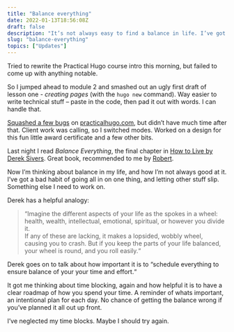 ```yaml
---
title: "Balance everything"
date: 2022-01-13T18:56:08Z
draft: false
description: "It’s not always easy to find a balance in life. I’ve got a bad habit of going all in on one thing, and letting other stuff slip."
slug: "balance-everything"
topics: ["Updates"]
---
```


Tried to rewrite the Practical Hugo course intro this morning, but failed to come up with anything notable. 

So I jumped ahead to module 2 and smashed out an ugly first draft of lesson one - *creating pages* (with the `hugo new` command). Way easier to write technical stuff – paste in the code, then pad it out with words. I can handle that.

[Squashed a few bugs](https://practicalhugo.com/changelog/2022/02/09/curriculum-sticky-form/) on [practicalhugo.com](http://practicalhugo.com), but didn’t have much time after that. Client work was calling, so I switched modes. Worked on a design for this fun little award certificate and a few other bits.

Last night I read *Balance Everything*, the final chapter in [How to Live by Derek Sivers](https://sive.rs/h). Great book, recommended to me by [Robert](https://www.robertjelenic.com/). 

Now I’m thinking about balance in my life, and how I’m not always good at it. I’ve got a bad habit of going all in on one thing, and letting other stuff slip. Something else I need to work on. 

Derek has a helpful analogy:

> “Imagine the different aspects of your life as the spokes in a wheel: health, wealth, intellectual, emotional, spiritual, or however you divide it.   
> If any of these are lacking, it makes a lopsided, wobbly wheel, causing you to crash. 
> But if you keep the parts of your life balanced, your wheel is round, and you roll easily.“


Derek goes on to talk about how important it is to “schedule everything to ensure balance of your your time and effort.“ 

It got me thinking about time blocking, again and how helpful it is to have a clear roadmap of how you spend your time. A reminder of whats important, an intentional plan for each day. No chance of getting the balance wrong if you’ve planned it all out up front.

I’ve neglected my time blocks. Maybe I should try again.